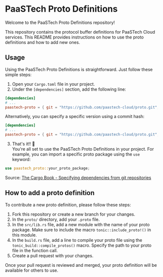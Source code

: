 # PaaSTech Proto Definitions

Welcome to the PaaSTech Proto Definitions repository!

This repository contains the protocol buffer definitions for PaaSTech Cloud services.
This README provides instructions on how to use the proto definitions and how to add new ones.

## Usage

Using the PaaSTech Proto Definitions is straightforward. Just follow these simple steps:

1. Open your `Cargo.toml` file in your project.
2. Under the `[dependencies]` section, add the following line:

```toml
[dependencies]
# ...
paastech-proto = { git = "https://github.com/paastech-cloud/proto.git", branch = "main" }
```

Alternatively, you can specify a specific version using a commit hash:

```toml
[dependencies]
# ...
paastech-proto = { git = "https://github.com/paastech-cloud/proto.git", rev = "1520c87" }
```

3. That's it!! :tada:  
   You're all set to use the PaaSTech Proto Definitions in your project. For example, you can import a specific proto package using the `use` keyword:

```rust
use paastech_proto::your_proto_package;
```

Source: [The Cargo Book - Specifying dependencies from git repositories
](https://doc.rust-lang.org/cargo/reference/specifying-dependencies.html#specifying-dependencies-from-git-repositories)

## How to add a proto definition

To contribute a new proto definition, please follow these steps:

1. Fork this repository or create a new branch for your changes.
2. In the `proto/` directory, add your `.proto` file.
3. In the `src/lib.rs` file, add a new module with the name of your proto package. Make sure to include the macro `tonic::include_proto!()` in this module.
4. In the `build.rs` file, add a line to compile your proto file using the `tonic_build::compile_protos()` macro. Specify the path to your proto file in the function call.
5. Create a pull request with your changes.

Once your pull request is reviewed and merged, your proto definition will be available for others to use.
